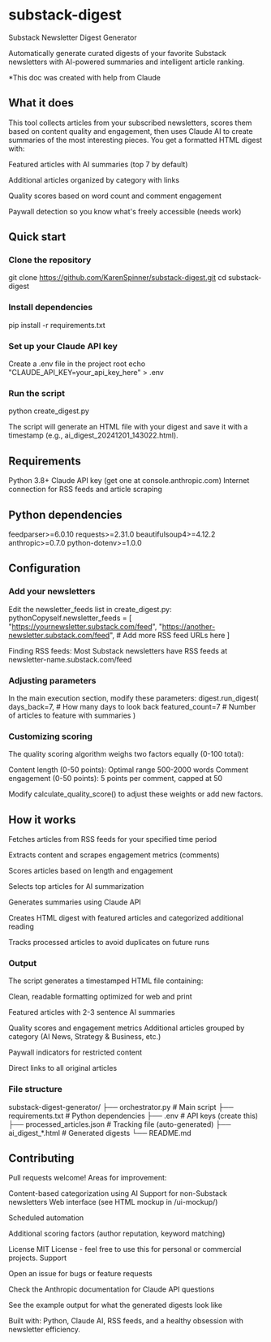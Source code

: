 # substack-digest
Substack Newsletter Digest Generator

Automatically generate curated digests of your favorite Substack newsletters with AI-powered summaries and intelligent article ranking.

*This doc was created with help from Claude

## What it does
This tool collects articles from your subscribed newsletters, scores them based on content quality and engagement, then uses Claude AI to create summaries of the most interesting pieces. You get a formatted HTML digest with:

Featured articles with AI summaries (top 7 by default)

Additional articles organized by category with links

Quality scores based on word count and comment engagement

Paywall detection so you know what's freely accessible (needs work)

## Quick start

### Clone the repository
git clone https://github.com/KarenSpinner/substack-digest.git
cd substack-digest

### Install dependencies
pip install -r requirements.txt

### Set up your Claude API key
Create a .env file in the project root
echo "CLAUDE_API_KEY=your_api_key_here" > .env

### Run the script
python create_digest.py

The script will generate an HTML file with your digest and save it with a timestamp (e.g., ai_digest_20241201_143022.html).

## Requirements

Python 3.8+
Claude API key (get one at console.anthropic.com)
Internet connection for RSS feeds and article scraping

## Python dependencies
feedparser>=6.0.10
requests>=2.31.0
beautifulsoup4>=4.12.2
anthropic>=0.7.0
python-dotenv>=1.0.0

## Configuration

### Add your newsletters
Edit the newsletter_feeds list in create_digest.py:
pythonCopyself.newsletter_feeds = [
    "https://yournewsletter.substack.com/feed",
    "https://another-newsletter.substack.com/feed",
    # Add more RSS feed URLs here
]

Finding RSS feeds: Most Substack newsletters have RSS feeds at newsletter-name.substack.com/feed

### Adjusting parameters
In the main execution section, modify these parameters:
digest.run_digest(
    days_back=7,        # How many days to look back
    featured_count=7    # Number of articles to feature with summaries
)

### Customizing scoring
The quality scoring algorithm weighs two factors equally (0-100 total):

Content length (0-50 points): Optimal range 500-2000 words
Comment engagement (0-50 points): 5 points per comment, capped at 50

Modify calculate_quality_score() to adjust these weights or add new factors.

## How it works

Fetches articles from RSS feeds for your specified time period

Extracts content and scrapes engagement metrics (comments)

Scores articles based on length and engagement

Selects top articles for AI summarization

Generates summaries using Claude API

Creates HTML digest with featured articles and categorized additional reading

Tracks processed articles to avoid duplicates on future runs

### Output
The script generates a timestamped HTML file containing:

Clean, readable formatting optimized for web and print

Featured articles with 2-3 sentence AI summaries

Quality scores and engagement metrics
Additional articles grouped by category (AI News, Strategy & Business, etc.)

Paywall indicators for restricted content

Direct links to all original articles

### File structure
substack-digest-generator/
├── orchestrator.py           # Main script
├── requirements.txt          # Python dependencies
├── .env                     # API keys (create this)
├── processed_articles.json  # Tracking file (auto-generated)
├── ai_digest_*.html         # Generated digests
└── README.md


## Contributing
Pull requests welcome! Areas for improvement:

Content-based categorization using AI
Support for non-Substack newsletters
Web interface (see HTML mockup in /ui-mockup/)

Scheduled automation

Additional scoring factors (author reputation, keyword matching)

License
MIT License - feel free to use this for personal or commercial projects.
Support

Open an issue for bugs or feature requests

Check the Anthropic documentation for Claude API questions

See the example output for what the generated digests look like


Built with: Python, Claude AI, RSS feeds, and a healthy obsession with newsletter efficiency.
